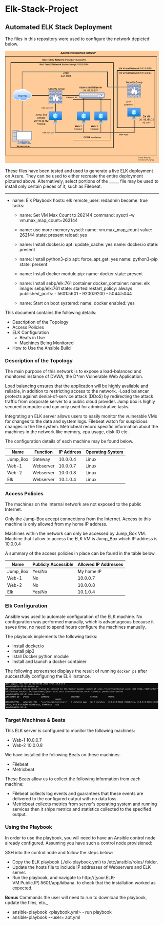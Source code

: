 # Elk-Stack-Project
## Automated ELK Stack Deployment

The files in this repository were used to configure the network depicted below.

![Network Diagram](Network_Diagrams/Network_Diagram.drawio.png)

These files have been tested and used to generate a live ELK deployment on Azure. They can be used to either recreate the entire deployment pictured above. Alternatively, select portions of the _____ file may be used to install only certain pieces of it, such as Filebeat.

  - ---
- name: Elk Playbook
  hosts: elk
  remote_user: redadmin
  become: true
  tasks:

    - name: Set VM Max Count to 262144
      command: sysctl -w vm.max_map_count=262144

    - name: use more memory
      sysctl:
        name: vm.max_map_count
        value: 262144
        state: present
        reload: yes

    - name: Install docker.io
      apt:
        update_cache: yes
        name: docker.io
        state: present

    - name: Install python3-pip
      apt:
        force_apt_get: yes
        name: python3-pip
        state: present

    - name: Install docker module
      pip:
        name: docker
        state: present

    - name:  Install sebp/elk:761 container
      docker_container:
        name: elk
        image: sebp/elk:761
        state: started
        restart_policy: always
        published_ports:
          - 5601:5601
          - 9200:9200
          - 5044:5044

    - name: Start on boot
      systemd:
        name: docker
        enabled: yes

This document contains the following details:
- Description of the Topology
- Access Policies
- ELK Configuration
  - Beats in Use
  - Machines Being Monitored
- How to Use the Ansible Build


### Description of the Topology

The main purpose of this network is to expose a load-balanced and monitored instance of DVWA, the D*mn Vulnerable Web Application.

Load balancing ensures that the application will be highly available and reliable, in addition to restricting access to the network.
-Load balancer protects against denial-of-service attack (DDoS) by redirecting the attack traffic from corporate server to a public cloud provider. Jump box is highly secured computer and can only used for administrative tasks.

Integrating an ELK server allows users to easily monitor the vulnerable VMs for changes to the data and system logs.
Filebeat watch for suspicious changes in the file system.
Metricbeat record specific information about the machines in the network like memory, cpu usage, disk IO etc.

The configuration details of each machine may be found below.

| Name     | Function | IP Address | Operating System |
|----------|----------|------------|------------------|
| Jump_Box | Gateway  | 10.0.0.4   | Linux            |
| Web-1    | Webserver| 10.0.0.7   | Linux            |
| Web-2    | Webserver| 10.0.0.8   | Linux            |
| Elk      | Webserver| 10.1.0.4   | Linux            |

### Access Policies

The machines on the internal network are not exposed to the public Internet. 

Only the Jump-Box accept connections from the Internet. Access to this machine is only allowed from my home IP address.

Machines within the network can only be accessed by Jump_Box VM.
Machine that I allow to access the ELK VM is Jump_Box which IP address is 10.0.0.4 

A summary of the access policies in place can be found in the table below.

| Name     | Publicly Accessible | Allowed IP Addresses |
|----------|---------------------|----------------------|
| Jump_Box | Yes/No              | My home IP           |
| Web-1    | No                  | 10.0.0.7             |
| Web-2    | No                  | 10.0.0.8             |
| Elk      | Yes/No              | 10.1.0.4             |

### Elk Configuration

Ansible was used to automate configuration of the ELK machine. No configuration was performed manually, which is advantageous because it saves time, no need to spend hours configure the machines manually. 

The playbook implements the following tasks:
- Install docker.io
- Install pip3
- Istall Docker python module
- Install and launch a docker container

The following screenshot displays the result of running `docker ps` after successfully configuring the ELK instance.

![docker ps output](Ansible/Ansible_Container.png)

### Target Machines & Beats
This ELK server is configured to monitor the following machines:
- Web-1 10.0.0.7
- Web-2 10.0.0.8

We have installed the following Beats on these machines:
- Filebeat
- Metricbeat

These Beats allow us to collect the following information from each machine:
- Filebeat collects log events and guarantees that these events are delivered to the configured output with no data loss.
- Metricbeat collects metrics from server's operating system and running services then it ships metrics and statistics collected to the specified output.

### Using the Playbook
In order to use the playbook, you will need to have an Ansible control node already configured. Assuming you have such a control node provisioned: 

SSH into the control node and follow the steps below:
- Copy the ELK playbook (./elk-playbook.yml) to /etc/ansible/roles/ folder.
- Update the hosts file to include IP addresses of Webservers and ELK server.
- Run the playbook, and navigate to http://[your.ELK-VM.Public.IP]:5601/app/kibana. to check that the installation worked as expected.


**Bonus** 
Commands the user will need to run to download the playbook, update the files, etc._
- ansible-playbook <playbook.yml> - run playbook
- ansible-playbook --user=<hosts> apt.yml
